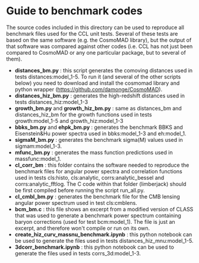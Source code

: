 # Guide to benchmark codes

The source codes included in this directory can be used to reproduce all benchmark files used for the CCL unit tests. Several of these tests are based on the same software (e.g. the CosmoMAD library), but the output of that software was compared against other codes (i.e. CCL has not just been compared to CosmoMAD or any one particular package, but to several of them).

* **distances_bm.py** : this script generates the comoving distances used in tests distances:model_1-5. To run it (and several of the other scripts below) you need to download and install the cosmomad library and python wrapper (https://github.com/damonge/CosmoMAD).
* **distances_hiz_bm.py** : generates the high-redshift distances used in tests distances_hiz:model_1-3
* **growth_bm.py** and **growth_hiz_bm.py** : same as distances_bm and distances_hiz_bm for the growth functions used in tests growth:model_1-5 and growth_hiz:model_1-3
* **bbks_bm.py** and **ehpk_bm.py** : generates the benchmark BBKS and Eisenstein&Hu power spectra used in bbks:model_1-3 and eh:model_1.
* **sigmaM_bm.py** : generates the benchmark sigma(M) values used in sigmam:model_1-3.
* **mfunc_bm.py** : generates the mass function predictions used in massfunc:model_1.
* **cl_corr_bm** : this folder contains the software needed to reproduce the benchmark files for angular power spectra and correlation functions used in tests cls:histo, cls:analytic, corrs:analytic_bessel and corrs:analytic_fftlog. The C code within that folder (limberjack) should be first compiled before running the script run_all.py.
* **cl_cmbl_bm.py** : generates the benchmark file for the CMB lensing angular power spectrum used in test cls:cmblens.
* **bcm_bm.c** : this file shows an excerpt from a modified version of CLASS that was used to generate a benchmark power spectrum containing baryon corrections (used for test bcm:model_1). The file is just an excerpt, and therefore won't compile or run on its own.
* **create_hiz_curv_massnu_benchmark.ipynb** : this python notebook can be used to generate the files used in tests distances_hiz_mnu:model_1-5.
* **3dcorr_benchmark.ipynb** : this python notebook can be used to generate the files used in tests corrs_3d:model_1-3.
